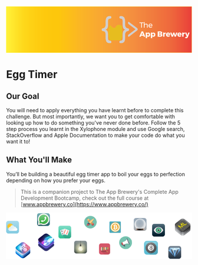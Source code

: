 ![App Brewery Banner](Documentation/AppBreweryBanner.png)

# Egg Timer

## Our Goal

You will need to apply everything you have learnt before to complete this challenge. But most importantly, we want you to get comfortable with looking up how to do something you've never done before. Follow the 5 step process you learnt in the Xylophone module and use Google search, StackOverflow and Apple Documentation to make your code do what you want it to!

## What You'll Make

You’ll be building a beautiful egg timer app to boil your eggs to perfection depending on how you prefer your eggs. 



>This is a companion project to The App Brewery's Complete App Development Bootcamp, check out the full course at [www.appbrewery.co](https://www.appbrewery.co/)

![End Banner](Documentation/readme-end-banner.png)

